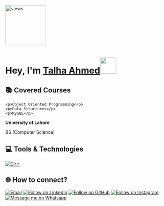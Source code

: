 <a href="https://github.com/talhaahmed166"><img alt="views" title="Github views" src="https://komarev.com/ghpvc/?username=talhaahmed166&style=flat-square" width="125"/></a>

<h1 align="left">Hey, I'm <a href="https://www.linkedin.com/in/talha-ahmed-58a68b274/">Talha Ahmed</a><img src="https://media.giphy.com/media/hvRJCLFzcasrR4ia7z/giphy.gif" width="50">



## 📚 Covered Courses
<!--<div style="line-height: 1.15">
    <b>Lab Instructor - NUCES Lahore </b>
    <p>Data Structures (September 2023 - present)</p>
</div>

<div style="line-height: 1.15">
    <b>Teaching Assistant - NUCES Lahore </b>-->
    <p>Object Oriented Programming</p>
    <p>Data Structures</p>
    <p>MySQL</p>
</div>

<div style="line-height: 1.15">
    <b>University of Lahore</b>
    <p>BS (Computer Science)</p>
</div>





## 💻 Tools & Technologies

<!--[![JavaScript](https://img.shields.io/badge/-JavaScript-05122A?style=flat&logo=javascript)](#)&nbsp;&nbsp;
[![Python](https://img.shields.io/badge/-Python-05122A?style=flat&logo=python)](#)&nbsp;&nbsp;
[![React](https://img.shields.io/badge/React-20232A?style=flat&logo=C%2B%2B)](#)&nbsp;&nbsp;
[![Node.js](https://img.shields.io/badge/Node.js-339933?style=flat&logo=C%2B%2B)](#)&nbsp;&nbsp;
[![MySQL](https://img.shields.io/badge/MySQL-005C84?style=flat&logo=C%2B%2B)](#)&nbsp;&nbsp;
[![MongoDB](https://img.shields.io/badge/MongoDB-4EA94B?style=flat&logo=C%2B%2B)](#)&nbsp;&nbsp;-->
[![C++](https://img.shields.io/badge/-C++-05122A?style=flat&logo=C%2B%2B)](#)&nbsp;&nbsp;
<!--[![Java](https://img.shields.io/badge/-Java-05122A?style=flat&logo=java&logoColor=f89820)](#)&nbsp;&nbsp;
[![CSS](https://img.shields.io/badge/-CSS-05122A?style=flat&logo=CSS3&logoColor=1572B6)](#)&nbsp;&nbsp;
[![HTML](https://img.shields.io/badge/-HTML-05122A?style=flat&logo=HTML5)](#)&nbsp;&nbsp;
[![Git](https://img.shields.io/badge/-Git-05122A?style=flat&logo=git)](#)&nbsp;&nbsp;
[![GitHub](https://img.shields.io/badge/-GitHub-05122A?style=flat&logo=github)](#)&nbsp;&nbsp;-->





<h2 align="left">🌐 How to connect?</h2>
<p align="left">
  <a href="mailto:talhaahmed4041@gmail.com"><img title="Email" src="https://img.shields.io/badge/Gmail-D14836?style=for-the-badge&logo=gmail&logoColor=white"/></a>
  <a href="https://www.linkedin.com/feed/?trk=seo-authwall-base_sign-in-submit"><img title="Follow on LinkedIn" src="https://img.shields.io/badge/LinkedIn-0077B5?style=for-the-badge&logo=linkedin&logoColor=white"/></a>
  <!--<a href="https://twitter.com/harisbinrehan"><img title="Follow on Twitter" src="https://img.shields.io/badge/Twitter-1DA1F2?style=for-the-badge&logo=twitter&logoColor=white"/></a>-->
  <a href="https://github.com/talhaahmed166"><img title="Follow on GitHub" src="https://img.shields.io/badge/GitHub-100000?style=for-the-badge&logo=github&logoColor=white"/></a>
     <a href="https://www.instagram.com/talharajput166/"><img title="Follow on Instagram" src="https://img.shields.io/badge/Instagram-E4405F?style=for-the-badge&logo=instagram&logoColor=white"/></a>
  <a href="https://wa.me/qr/UZZMVOQHH24DL1"><img title="Message me on Whatsapp" src="https://img.shields.io/badge/WhatsApp-25D366?style=for-the-badge&logo=whatsapp&logoColor=white"/></a>
</p>
<!-- For differnt icons I found this very useful.(https://github.com/alexandresanlim/Badges4-README.md-Profile) -->
